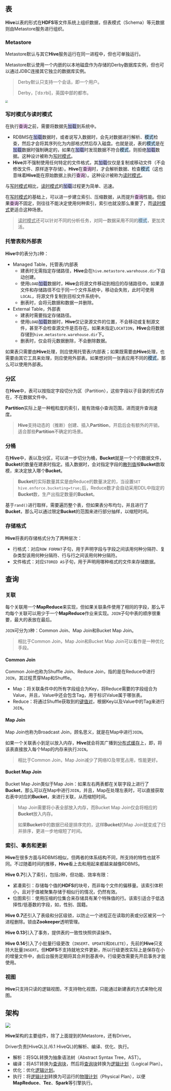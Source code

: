 ## 表

**Hive**以表的形式在**HDFS**等文件系统上组织数据，但表模式（Schema）等元数据则由Metastore服务进行组织。

### Metastore

Metastore默认与其它**Hive**服务运行在同一进程中，但也可单独运行。

Metastore默认使用一个内嵌的以本地磁盘作为存储的Derby数据库实例，但也可以通过JDBC连接其它独立的数据库实例。

> Derby默认只支持一个会话，即一个用户。
>
> Derby，[ˈdɜːrbi]，英国中部的都市。

<img src="../images/9/hive_metastore.png" style="zoom:50%;" />

### 写时模式与读时模式

在执行<span style=background:#f8d2ff>查询</span>之前，需要将数据先<span style=background:#c9ccff>加载</span>到系统中。

- RDBMS在<span style=background:#c9ccff>加载</span>数据时，或者说写入数据时，会先对数据进行解析、<span style=background:#c2e2ff>模式</span>检查，然后才会将其序列化为内部格式然后存入磁盘。也就是说，表的<span style=background:#c2e2ff>模式</span>是在<span style=background:#c9ccff>加载</span>数据时强制确定的，如果在<span style=background:#c9ccff>加载</span>时发现数据不符合<span style=background:#c2e2ff>模式</span>，则拒绝<span style=background:#c9ccff>加载</span>数据。这种设计被称为<u>写时模式</u>。
- **Hive**并不强制使用任何特定的文件格式，其<span style=background:#c9ccff>加载</span>仅仅是复制或移动文件（不会修改文件、原样逐字存储）。**Hive**在<span style=background:#f8d2ff>查询</span>时，才会解析数据、检查<span style=background:#c2e2ff>模式</span>（这也意味着**Hive**能在原始数据上执行<span style=background:#f8d2ff>查询</span>）。这种设计被称为<u>读时模式</u>。

与<u>写时模式</u>相比，<u>读时模式</u>的<span style=background:#c9ccff>加载</span>过程更为简单、迅速。

在<u>写时模式</u>的基础上，可以进一步建立索引、压缩数据，从而提升<span style=background:#f8d2ff>查询</span>性能。但如果<span style=background:#f8d2ff>查询</span>不固定，则往往不能决定使用何种索引，索引也就没那么重要了，而<u>读时模式</u>更适合这种场景。

> <u>读时模式</u>还可以针对不同的分析任务，对同一数据采用不同的<span style=background:#c2e2ff>模式</span>，更加灵活。

### 托管表和外部表

**Hive**中的表分为`2`种：

- Managed Table，托管表/内部表
  - 建表时无需指定存储路径，**Hive**会在`hive.metastore.warehouse.dir`下自动创建。
  - 使用`LOAD`<span style=background:#c9ccff>加载</span>数据时，**Hive**会将源文件移动到相应的存储路径中。如果源文件和存储路径不位于同一个文件系统中，移动会失败，此时可使用`LOCAL`，将源文件复制到目标文件系统中。
  - 删表时，会将元数据和数据一并删除。
- External Table，外部表
  - 建表时需要指定存储路径。
  - 使用`LOAD`<span style=background:#c9ccff>加载</span>数据时，**Hive**仅记录源文件的位置，不会移动或复制源文件，甚至不会检查源文件是否存在。如果未指定`LOCATION`，**Hive**会将数据存储到`hive.metastore.warehouse.dir`下。
  - 删表时，仅会将元数据删除，不会删除数据。

如果表只需要由**Hive**处理，则应使用托管表/内部表；如果既需要由**Hive**处理，也需要由其它工具来处理，则应使用外部表。如果想对同一张表应用不同的<span style=background:#c2e2ff>模式</span>，那么可以使用外部表。	

### 分区

在**Hive**中，表可以按指定字段切分为区（Partition），这些字段以子目录的形式存在，不在数据文件中。

**Partition**实际上是一种粗粒度的索引，能有效缩小查询范围，进而提升查询速度。

> **Hive**支持动态的（推断）创建、插入**Partition**，开启后会有额外的开销，适合那些**Partition**不确定的场景。

### 分桶

在**Hive**中，表以及分区，可以进一步切分为桶，**Bucket**就是一个个的数据文件，**Bucket**的数量在建表时指定。插入数据时，会对指定字段的<u>散列值</u>按**Bucket**数取模，来决定放入哪个**Bucket**。

> **Bucket**的实际数量其实是由Reduce的数量决定的，当设置`SET hive.enforce.bucketing=true;`后，Reduce数才会自动采用DDL中指定的**Bucket**数，生产出指定数量的**Bucket**。

基于`rand()`进行取样，需要遍历整个表，但如果表分布均匀，并且进行了**Bucket**，那么可以通过限定**Bucket**的范围来进行部分抽样，以缩短时间。

### 存储格式

**Hive**将表的存储格式分为了两种层次：

- 行格式：对应`ROW FORMAT`子句，用于声明字段与字段之间该用何种分隔符、复杂类型该用何种分隔符、行与行之间该用何种分隔符。
- 文件格式：对应`STORED AS`子句，用于声明用哪种格式的文件来存储数据。



## 查询

### 关联

每个关联用一个**MapReduce**来实现，但如果关联条件使用了相同的字段，那么平均每个关联可以用少于一个**MapReduce**作业来实现。`JOIN`子句中表的顺序很重要，最大的表放在最后。

`JOIN`可分为`3`种：Common Join、Map Join和Bucket Map Join。

> 相比于Common Join，Map Join和Bucket Map Join可以看作是一种优化手段。

#### Common Join

Common Join也称为Shuffle Join、Reduce Join，指的是在Reduce中进行`JOIN`，其过程贯穿Map和Shuffle。

- Map：将关联条件中的所有字段组合为Key，将Reduce需要的字段组合为Value，并且，Value中还会包含Tag，用于标识Value属于哪张表。
- Reduce：将通过Shuffle获取到的<u>键值对</u>，根据Key以及Value中的Tag来进行`JOIN`。

#### Map Join

Map Join也称为Broadcast Join，顾名思义，就是在Map中进行`JOIN`。

如果一个关联表小到足以放入内存，**Hive**就会将其广播到<u>分布式缓存</u>上，即，将该表直接放入每个Map的内存来执行`JOIN`。

> 相比于Common Join，Map Join减少了网络IO及带宽占用，性能更好。

#### Bucket Map Join

Bucket Map Join类似于Map Join：如果左右两表都在关联字段上进行了**Bucket**，那么可以在Map中进行`JOIN`，并且，Map在处理左表时，可以直接获取右表中对应的**Bucket**，来进行关联，从而缩短时间。

> Map Join需要将小表全部放入内存，而Bucket Map Join仅会将相应的**Bucket**放入内存。
>
> 如果**Bucket**中的数据已经是排序完的，这样**Bucket**的Map Join就变成了归并排序，更进一步地缩短了时间。

### 索引、事务和更新

**Hive**在很多方面与RDBMS相似，但两者的体系结构不同，所支持的特性也就不同。不过随着时间的推移，**Hive**看上去和用起来都越来越像RDBMS。

**Hive 0.7**引入了索引，包括`2`种，但功能、效率有限：

- 紧凑索引：存储每个值的**HDFS**的块号，而非每个文件的偏移量。该索引体积小，且对于值被聚集存储于相似行的情况，仍然有效。
- 位图索引：使用压缩的位集合来存储具有某个特殊值的行。该索引适合于低选择性/低基数的字段，如，性别、国籍。

**Hive 0.7**还引入了表级和分区级锁，以防止一个进程正在读取的表或分区被另一个进程删除。锁由**Zookeeper**透明管理。

**Hive 0.13**引入了事务，提供表的一致性快照供读操作。

**Hive 0.14**引入了小批量行级更改（`INSERT`、`UPDATE`和`DELETE`），先前的**Hive**只支持大批量`INSERT`。但**HDFS**不支持就地文件更新，所以行级更改实际上是保存在小的增量文件中，由后台服务定期将其合并到基表中。行级更改需要先开启事务才能使用。

### 视图

**Hive**只支持只读的逻辑视图，不支持物化视图，只能通过新建表的方式来物化视图。



## 架构

![](../images/9/hive_architecture.png)

**Hive**架构的主要组件，除了上面提到的Metastore，还有Driver。

Driver负责[HiveQL](./6.1 HiveQL)的解析、编译、优化、执行。

- 解析：将SQL转换为抽象语法树（Abstract Syntax Tree，AST）。
- 编译：将AST转换为<u>查询块</u>，然后将<u>查询块</u>转换为<u>逻辑计划</u>（Logical Plan）。
- 优化：优化<u>逻辑计划</u>。
- 执行：将<u>逻辑计划</u>转换为可运行的<u>物理计划</u>（Physical Plan），以便**MapReduce**、**Tez**、**Spark**等引擎执行。

